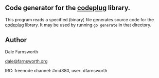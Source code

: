 ## Code generator for the [codeplug](https://github.com/DaleFarnsworth/codeplug/tree/master/codeplug) library.

This program reads a specified (binary) file generates source code for the
[codeplug]( https://github.com/DaleFarnsworth/codeplug/tree/master/codeplug)
library. It may be used by running `go generate` in that directory.

## Author
Dale Farnsworth

<dale@farnsworth.org>

IRC: freenode channel: #md380, user: dfarnsworth
